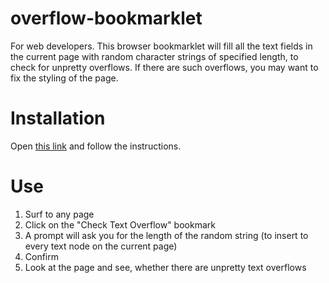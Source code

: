 # overflow-bookmarklet
For web developers. This browser bookmarklet will fill all the text fields in the current page with random character strings of specified length, to check for unpretty overflows. If there are such overflows, you may want to fix the styling of the page.

# Installation
Open [this link](https://ramtob.github.io/text-overflow-bookmarklet/) and follow the instructions.

# Use
1. Surf to any page
2. Click on the "Check Text Overflow" bookmark
3. A prompt will ask you for the length of the random string (to insert to every text node on the current page)
4. Confirm
5. Look at the page and see, whether there are unpretty text overflows
